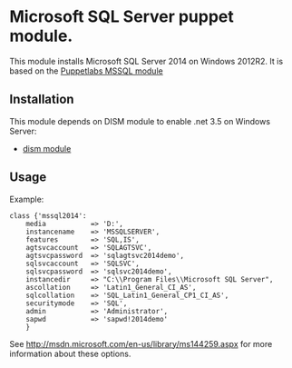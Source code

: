 # Microsoft SQL Server puppet module.

This module installs Microsoft SQL Server 2014 on Windows 2012R2. It is based on the [Puppetlabs MSSQL module](https://forge.puppetlabs.com/puppetlabs/mssql)

## Installation

This module depends on DISM module to enable .net 3.5 on Windows Server:

* [dism module](http://forge.puppetlabs.com/puppetlabs/dism)

## Usage

Example:
```puppet
class {'mssql2014':
    media           => 'D:',
    instancename    => 'MSSQLSERVER',
    features        => 'SQL,IS',
    agtsvcaccount   => 'SQLAGTSVC',
    agtsvcpassword  => 'sqlagtsvc2014demo',
    sqlsvcaccount   => 'SQLSVC',
    sqlsvcpassword  => 'sqlsvc2014demo',
    instancedir     => "C:\\Program Files\\Microsoft SQL Server",
    ascollation     => 'Latin1_General_CI_AS',
    sqlcollation    => 'SQL_Latin1_General_CP1_CI_AS',
    securitymode    => 'SQL',
    admin           => 'Administrator',
    sapwd           => 'sapwd!2014demo'
    }
```

See http://msdn.microsoft.com/en-us/library/ms144259.aspx for more information about these options.
